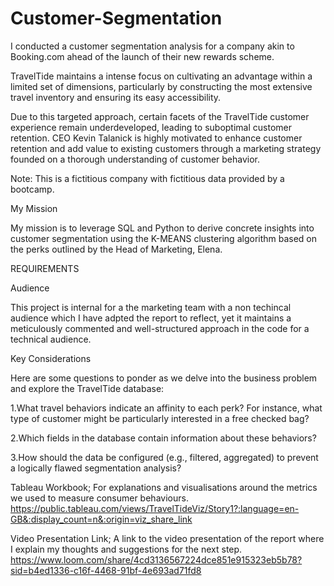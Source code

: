 # Customer-Segmentation
I conducted a customer segmentation analysis for a company akin to Booking.com ahead of the launch of their new rewards scheme.

TravelTide maintains a intense focus on cultivating an advantage within a limited set of dimensions, particularly by constructing the most extensive travel inventory and ensuring its easy accessibility.

Due to this targeted approach, certain facets of the TravelTide customer experience remain underdeveloped, leading to suboptimal customer retention. CEO Kevin Talanick is highly motivated to enhance customer retention and add value to existing customers through a marketing strategy founded on a thorough understanding of customer behavior.

Note: This is a fictitious company with fictitious data provided by a bootcamp.

My Mission

My mission is to leverage SQL and Python to derive concrete insights into customer segmentation using the K-MEANS clustering algorithm based on the perks outlined by the Head of Marketing, Elena.

REQUIREMENTS

Audience

This project is internal for a the marketing team with a non techincal audience which I have adpted the report to reflect, yet it maintains a meticulously commented and well-structured approach in the code for a technical audience.

Key Considerations

Here are some questions to ponder as we delve into the business problem and explore the TravelTide database:

1.What travel behaviors indicate an affinity to each perk? For instance, what type of customer might be particularly interested in a free checked bag?

2.Which fields in the database contain information about these behaviors?

3.How should the data be configured (e.g., filtered, aggregated) to prevent a logically flawed segmentation analysis?

Tableau Workbook; For explanations and visualisations around the metrics we used to measure consumer behaviours.
https://public.tableau.com/views/TravelTideViz/Story1?:language=en-GB&:display_count=n&:origin=viz_share_link 

Video Presentation Link; A link to the video presentation of the report where I explain my thoughts and suggestions for the next step.
https://www.loom.com/share/4cd3136567224dce851e915323eb5b78?sid=b4ed1336-c16f-4468-91bf-4e693ad71fd8 
